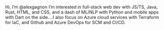 Hi, I’m @alexgagnon
I’m interested in full-stack web dev with JS/TS, Java, Rust, HTML, and CSS, and a dash of ML/NLP with Python and mobile apps with Dart on the side...
I also focus on Azure cloud services with Terraform for IaC, and Github and Azure DevOps for SCM and CI/CD.
